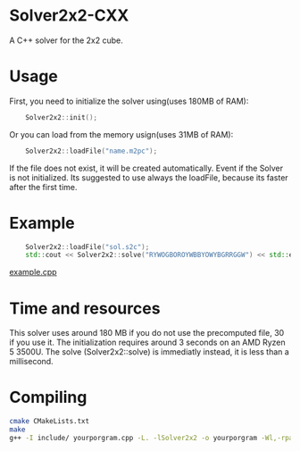 # Solver2x2-CXX

A C++ solver for the 2x2 cube.

# Usage

First, you need to initialize the solver using(uses 180MB of RAM):
```C++
    Solver2x2::init();
```
Or you can load from the memory usign(uses 31MB of RAM):
```C++
    Solver2x2::loadFile("name.m2pc");
```
If the file does not exist, it will be created automatically. Event if the Solver is not initialized.
Its suggested to use always the loadFile, because its faster after the first time.

# Example

```C++
    Solver2x2::loadFile("sol.s2c");
    std::cout << Solver2x2::solve("RYWOGBOROYWBBYOWYBGRRGGW") << std::endl;
```
[example.cpp](example.cpp)

# Time and resources

This solver uses around 180 MB if you do not use the precomputed file, 30 if you use it.
The initialization requires around 3 seconds on an AMD Ryzen 5 3500U.
The solve (Solver2x2::solve) is immediatly instead, it is less than a millisecond.

# Compiling

```sh
cmake CMakeLists.txt
make
g++ -I include/ yourporgram.cpp -L. -lSolver2x2 -o yourporgram -Wl,-rpath,.
```
